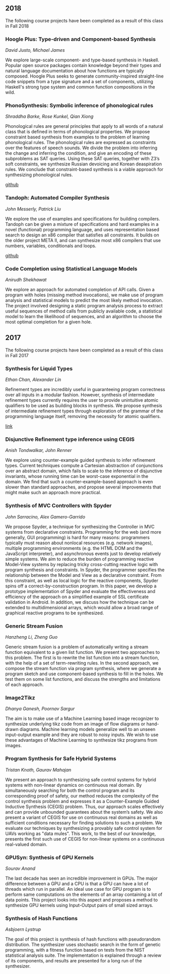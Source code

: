 ## 2018

The following course projects have been completed as a result of this class in Fall 2018

### Hoogle Plus: Type-driven and Component-based Synthesis
*David Justo, Michael James*

We explore large-scale component- and type-based synthesis in Haskell. Popular open source packages contain knowledge beyond their types and natural language documentation about how functions are typically composed. Hoogle Plus seeks to generate community-inspired straight-line code snippets from a type signature and a set of components, utilizing Haskell's strong type system and common function compositions in the wild.

### PhonoSynthesis: Symbolic inference of phonological rules
*Shraddha Barke, Rose Kunkel, Qian Xiong*

Phonological rules are general principles that apply to all words of a natural class that is defined in terms of phonological properties. We propose constraint based synthesis from examples to the problem of learning phonological rules. The phonological rules are expressed as constraints over the features of speech sounds. We divide the problem into inferring the change and inferring the condition, and give an encoding of these subproblems as SAT queries. Using these SAT queries, together with Z3’s soft constraints, we synthesize Russian devoicing and Korean deaspiration rules. We conclude that constraint-based synthesis is a viable approach for synthesizing phonological rules.

[github](https://github.com/shraddhabarke/Phonosynthesis)

### Tandoph: Automated Compiler Synthesis
*John Messerly, Patrick Liu*

We explore the use of examples and specifications for building compilers. Tandoph can be given a mixture of specifications and hard examples in a novel (functional) programming language, and uses representation based search to design an x86 compiler that satisfies all constraints. It builds on the older project META II, and can synthesize most x86 compilers that use numbers, variables, conditionals and loops.

[github](https://github.com/ptliu/tandoph)

### Code Completion using Statistical Language Models
*Anirudh Shekhawat*

We explore an approach for automated completion of API calls. Given a program with holes (missing method invocations), we make use of program analysis and statistical models to predict the most likely method invocation. The project involved designing a static program analysis process to extract useful sequences of method calls from publicly available code, a statistical model to learn the likelihood of sequences, and an algorithm to choose the most optimal completion for a given hole.

## 2017

The following course projects have been completed as a result of this class in Fall 2017

### Synthesis for Liquid Types
*Ethan Chan, Alexander Lin*

Refinement types are incredibly useful in guaranteeing program correctness over all inputs in a modular fashion. However, synthesis of intermediate refinement types currently requires the user to provide unintuitive atomic qualifiers to be used as building blocks in synthesis. We propose synthesis of intermediate refinement types through exploration of the grammar of the programming language itself, removing the necessity for atomic qualifiers.

[link](https://drive.google.com/file/d/1wqgMJUBDLKWbC24udmETf9cMNQGKfAAH/view?usp=sharing)

### Disjunctive Refinement type inference using CEGIS
*Anish Tondwalkar, John Renner*

We explore using counter-example guided synthesis to infer refinement types. Current techniques compute a Cartesian
abstraction of conjunctions over an abstract domain, which fails to scale to the inference of disjunctive invariants, whose running time can be worst-case exponential in the domain. We find that such a counter-example-based approach is even slower than standard approaches, and propose several improvements that might make such an approach more practical.

### Synthesis of MVC Controllers with Spyder
*John Sarracino, Alex Gamero-Garrido*

We propose Spyder, a technique for synthesizing the Controller in MVC systems from declarative constraints. Programming for the web (and more generally, GUI programming) is hard for many reasons: programmers typically must reason about nonlocal resources (e.g. network images), multiple programming environments (e.g. the HTML DOM and the JavaScript interpreter), and asynchronous events just to develop relatively simple systems. We aim to reduce the burden of programming reactive Model-View systems by replacing tricky cross-cutting reactive logic with program synthesis and constraints. In Spyder, the programmer specifies the relationship between the Model and View as a declarative constraint. From this constraint, as well as local logic for the reactive components, Spyder spins off a correct-by-construction program. In this paper, we develop a prototype implementation of Spyder and evaluate the effectiveness and efficiency of the approach on a simplified example of SSL certificate validation in Android. In addition, we discuss how the technique can be extended to multidimensional arrays, which would allow a broad range of graphical reactive programs to be synthesized.

### Generic Stream Fusion
*Hanzheng Li, Zheng Guo*

Generic stream fusion is a problem of automatically writing a stream function equivalent to a given list function.
We present two approaches to this problem. The first is to rewrite the list function into a stream function, with the help of a set of term-rewriting rules. In the second approach, we compose the stream function via program synthesis, where we generate a program sketch and use component-based synthesis to fill in the holes. We test them on some list functions, and discuss the strengths and limitations of each approach.

### Image2Tikz
*Dhanya Ganesh, Poornav Sargur*

The aim is to make use of a Machine Learning based image recognizer to synthesize underlying tikz code from an image of flow diagrams or hand-drawn diagrams. Machine learning models generalize well to an unseen input-output example and they are robust to noisy inputs. We wish to use these advantages of Machine Learning to synthesize tikz programs from images.

### Program Synthesis for Safe Hybrid Systems
*Tristan Knoth, Gaurav Mahajan*

We present an approach to synthesizing safe control systems for hybrid systems with non-linear dynamics on continuous real domain. By simultaneously searching for both the control program and its corresponding proof of safety, our method reduces the complexity of the control synthesis problem and expresses it as a Counter-Example Guided Inductive
Synthesis (CEGIS) problem. Thus, our approach scales effectively and can provide unbounded guarantees about the system’s safety. We also present a variant of CEGIS for use on continuous real domains as well as sufficient conditions necessary for finding solutions to such a problem. We evaluate our techniques by synthesizing a provably safe control system for UAVs working as "data mules". This work, to the best of our knowledge, presents the first such use of CEGIS for non-linear systems on a continuous real-valued domain.

### GPUSyn: Synthesis of GPU Kernels
*Sourav Anand*

The last decade has seen an incredible improvement in GPUs. The major difference between a GPU and a CPU is that a
GPU can have a lot of threads which run in parallel. An ideal use case for GPU program is to perform same computations
on the elements of an array containing a lot of data points. This project looks into this aspect and proposes a method to synthesize GPU kernels using Input-Output pairs of small sized arrays.

### Synthesis of Hash Functions
*Asbjoern Lystrup*

The goal of this project is synthesis of hash functions with pseudorandom distribution. The synthesizer uses stochastic search in the form of genetic programming, with a fitness function based on tests from the NIST statistical analysis suite. The implementation is explained through a review of its components, and results are presented for
a long run of the synthesizer.
